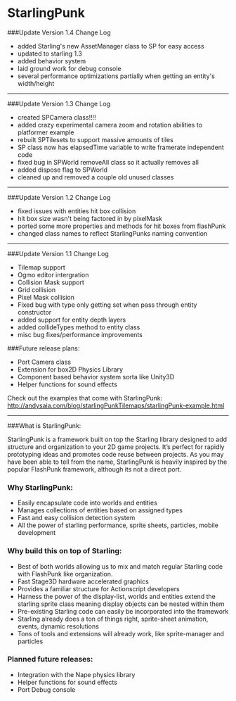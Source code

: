 StarlingPunk
============

###Update Version 1.4 Change Log
* added Starling's new AssetManager class to SP for easy access
* updated to starling 1.3
* added behavior system
* laid ground work for debug console
* several performance optimizations partially when getting an entity's width/height

----------------------------------------------------------------

###Update Version 1.3 Change Log
 * created SPCamera class!!!!
 * added crazy experimental camera zoom and rotation abilities to platformer example
 * rebuilt SPTilesets to support massive amounts of tiles
 * SP class now has elapsedTime variable to write framerate independent code
 * fixed bug in SPWorld removeAll class so it actually removes all
 * added dispose flag to SPWorld
 * cleaned up and removed a couple old unused classes

----------------------------------------------------------------

###Update Version 1.2 Change Log
 * fixed issues with entities hit box collision
 * hit box size wasn't being factored in by pixelMask
 * ported some more properties and methods for hit boxes from flashPunk
 * changed class names to reflect StarlingPunks naming convention

----------------------------------------------------------------

###Update Version 1.1 Change Log
 * Tilemap support
 * Ogmo editor intergration
 * Collision Mask support
 * Grid collision
 * Pixel Mask collision
 * Fixed bug with type only getting set when pass through entity constructor
 * added support for entity depth layers
 * added collideTypes method to entity class
 * misc bug fixes/performance improvements

###Future release plans:
 * Port Camera class
 * Extension for box2D Physics Library
 * Component based behavior system sorta like Unity3D
 * Helper functions for sound effects


Check out the examples that come with StarlingPunk:
http://andysaia.com/blog/starlingPunkTilemaps/starlingPunk-example.html

----------------------------------------------------------------

###What is StarlingPunk:

StarlingPunk is a framework built on top the Starling library designed to add structure and organization to your 2D game projects. It’s perfect for rapidly prototyping ideas and promotes code reuse between projects.  As you may have been able to tell from the name, StarlingPunk is heavily inspired by the popular FlashPunk framework, although its not a direct port.


### Why StarlingPunk:
* Easily encapsulate code into worlds and entities
* Manages collections of entities based on assigned types
* Fast and easy collision detection system
* All the power of starling performance, sprite sheets, particles, mobile development

### Why build this on top of Starling:
* Best of both worlds allowing us to mix and match regular Starling code with FlashPunk like organization. 
* Fast Stage3D hardware accelerated graphics
* Provides a familiar structure for Actionscript developers
* Harness the power of the display-list, worlds and entities extend the starling sprite class meaning display objects can be nested within them
* Pre-existing Starling code can easily be incorporated into the framework
* Starling already does a ton of things right, sprite-sheet animation, events, dynamic resolutions
* Tons of tools and extensions will already work, like sprite-manager and particles

### Planned future releases:
* Integration with the Nape physics library
* Helper functions for sound effects
* Port Debug console